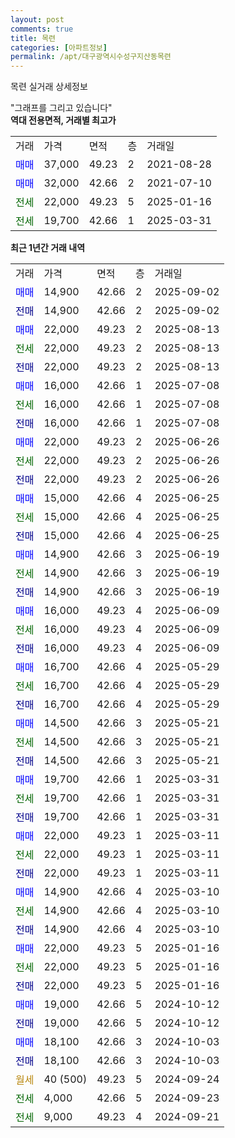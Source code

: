 ```yaml
---
layout: post
comments: true
title: 목련
categories: [아파트정보]
permalink: /apt/대구광역시수성구지산동목련
---
```


목련 실거래 상세정보

<script type="text/javascript">
  google.charts.load('current', {'packages':['line', 'corechart']});
  google.charts.setOnLoadCallback(drawChart);

  function drawChart() {
    var data = new google.visualization.DataTable();
    data.addColumn('date', '거래일');
    data.addColumn('number', "매매");
    data.addColumn('number', "전세");
    data.addColumn('number', "전매");

    data.addRows([[new Date(Date.parse("2025-09-02")), 14900, null, null], [new Date(Date.parse("2025-09-02")), null, null, 14900], [new Date(Date.parse("2025-08-13")), 22000, null, null], [new Date(Date.parse("2025-08-13")), null, 22000, null], [new Date(Date.parse("2025-08-13")), null, null, 22000], [new Date(Date.parse("2025-07-08")), 16000, null, null], [new Date(Date.parse("2025-07-08")), null, 16000, null], [new Date(Date.parse("2025-07-08")), null, null, 16000], [new Date(Date.parse("2025-06-26")), 22000, null, null], [new Date(Date.parse("2025-06-26")), null, 22000, null], [new Date(Date.parse("2025-06-26")), null, null, 22000], [new Date(Date.parse("2025-06-25")), 15000, null, null], [new Date(Date.parse("2025-06-25")), null, 15000, null], [new Date(Date.parse("2025-06-25")), null, null, 15000], [new Date(Date.parse("2025-06-19")), 14900, null, null], [new Date(Date.parse("2025-06-19")), null, 14900, null], [new Date(Date.parse("2025-06-19")), null, null, 14900], [new Date(Date.parse("2025-06-09")), 16000, null, null], [new Date(Date.parse("2025-06-09")), null, 16000, null], [new Date(Date.parse("2025-06-09")), null, null, 16000], [new Date(Date.parse("2025-05-29")), 16700, null, null], [new Date(Date.parse("2025-05-29")), null, 16700, null], [new Date(Date.parse("2025-05-29")), null, null, 16700], [new Date(Date.parse("2025-05-21")), 14500, null, null], [new Date(Date.parse("2025-05-21")), null, 14500, null], [new Date(Date.parse("2025-05-21")), null, null, 14500], [new Date(Date.parse("2025-03-31")), 19700, null, null], [new Date(Date.parse("2025-03-31")), null, 19700, null], [new Date(Date.parse("2025-03-31")), null, null, 19700], [new Date(Date.parse("2025-03-11")), 22000, null, null], [new Date(Date.parse("2025-03-11")), null, 22000, null], [new Date(Date.parse("2025-03-11")), null, null, 22000], [new Date(Date.parse("2025-03-10")), 14900, null, null], [new Date(Date.parse("2025-03-10")), null, 14900, null], [new Date(Date.parse("2025-03-10")), null, null, 14900], [new Date(Date.parse("2025-01-16")), 22000, null, null], [new Date(Date.parse("2025-01-16")), null, 22000, null], [new Date(Date.parse("2025-01-16")), null, null, 22000], [new Date(Date.parse("2024-10-12")), 19000, null, null], [new Date(Date.parse("2024-10-12")), null, null, 19000], [new Date(Date.parse("2024-10-03")), 18100, null, null], [new Date(Date.parse("2024-10-03")), null, null, 18100], [new Date(Date.parse("2024-09-24")), null, null, null], [new Date(Date.parse("2024-09-23")), null, 4000, null], [new Date(Date.parse("2024-09-21")), null, 9000, null]]);

    var options = {
      hAxis: {
        format: 'yyyy/MM/dd'
      },    
      lineWidth: 0,
      pointsVisible: true,    
      title: '최근 1년간 유형별 실거래가 분포',
      legend: { position: 'bottom' }
    };

    var formatter = new google.visualization.NumberFormat({pattern:'###,###'} );
    formatter.format(data, 1);
    formatter.format(data, 2);
    
    setTimeout(function() {
        var chart = new google.visualization.LineChart(document.getElementById('columnchart_material'));
        chart.draw(data, (options));
        document.getElementById('loading').style.display = 'none';
    }, 200);
  }
</script>


<div id="loading" style="z-index:20; display: block; margin-left: 0px">"그래프를 그리고 있습니다"</div>
<div id="columnchart_material" style="width: 95%; margin-left: 0px; display: block"></div>
<!-- contents start -->
<b>역대 전용면적, 거래별 최고가</b>
<table class="sortable">
    <tr>
      <td>거래</td>
      <td>가격</td>
      <td>면적</td>
      <td>층</td>
      <td>거래일</td>
    </tr>
        <tr>
          <td><a style="color: blue">매매</a></td>
          <td>37,000</td>
          <td>49.23</td>
          <td>2</td>
          <td>2021-08-28</td>
        </tr>            <tr>
          <td><a style="color: blue">매매</a></td>
          <td>32,000</td>
          <td>42.66</td>
          <td>2</td>
          <td>2021-07-10</td>
        </tr>        
        <tr>
              <td><a style="color: darkgreen">전세</a></td>
              <td>22,000</td>
              <td>49.23</td>
              <td>5</td>
              <td>2025-01-16</td>
            </tr>            <tr>
              <td><a style="color: darkgreen">전세</a></td>
              <td>19,700</td>
              <td>42.66</td>
              <td>1</td>
              <td>2025-03-31</td>
            </tr>        
    
</table>

<b>최근 1년간 거래 내역</b>

<table class="sortable">
    <tr>
      <td>거래</td>
      <td>가격</td>
      <td>면적</td>
      <td>층</td>
      <td>거래일</td>
    </tr>
    <tr>
      <td><a style="color: blue">매매</a></td>
      <td>14,900</td>
      <td>42.66</td>
      <td>2</td>
      <td>2025-09-02</td>
    </tr>          <tr>
      <td><a style="color: darkblue">전매</a></td>
      <td>14,900</td>
      <td>42.66</td>
      <td>2</td>
      <td>2025-09-02</td>
    </tr>          <tr>
      <td><a style="color: blue">매매</a></td>
      <td>22,000</td>
      <td>49.23</td>
      <td>2</td>
      <td>2025-08-13</td>
    </tr>          <tr>
      <td><a style="color: darkgreen">전세</a></td>
      <td>22,000</td>
      <td>49.23</td>
      <td>2</td>
      <td>2025-08-13</td>
    </tr>          <tr>
      <td><a style="color: darkblue">전매</a></td>
      <td>22,000</td>
      <td>49.23</td>
      <td>2</td>
      <td>2025-08-13</td>
    </tr>          <tr>
      <td><a style="color: blue">매매</a></td>
      <td>16,000</td>
      <td>42.66</td>
      <td>1</td>
      <td>2025-07-08</td>
    </tr>          <tr>
      <td><a style="color: darkgreen">전세</a></td>
      <td>16,000</td>
      <td>42.66</td>
      <td>1</td>
      <td>2025-07-08</td>
    </tr>          <tr>
      <td><a style="color: darkblue">전매</a></td>
      <td>16,000</td>
      <td>42.66</td>
      <td>1</td>
      <td>2025-07-08</td>
    </tr>          <tr>
      <td><a style="color: blue">매매</a></td>
      <td>22,000</td>
      <td>49.23</td>
      <td>2</td>
      <td>2025-06-26</td>
    </tr>          <tr>
      <td><a style="color: darkgreen">전세</a></td>
      <td>22,000</td>
      <td>49.23</td>
      <td>2</td>
      <td>2025-06-26</td>
    </tr>          <tr>
      <td><a style="color: darkblue">전매</a></td>
      <td>22,000</td>
      <td>49.23</td>
      <td>2</td>
      <td>2025-06-26</td>
    </tr>          <tr>
      <td><a style="color: blue">매매</a></td>
      <td>15,000</td>
      <td>42.66</td>
      <td>4</td>
      <td>2025-06-25</td>
    </tr>          <tr>
      <td><a style="color: darkgreen">전세</a></td>
      <td>15,000</td>
      <td>42.66</td>
      <td>4</td>
      <td>2025-06-25</td>
    </tr>          <tr>
      <td><a style="color: darkblue">전매</a></td>
      <td>15,000</td>
      <td>42.66</td>
      <td>4</td>
      <td>2025-06-25</td>
    </tr>          <tr>
      <td><a style="color: blue">매매</a></td>
      <td>14,900</td>
      <td>42.66</td>
      <td>3</td>
      <td>2025-06-19</td>
    </tr>          <tr>
      <td><a style="color: darkgreen">전세</a></td>
      <td>14,900</td>
      <td>42.66</td>
      <td>3</td>
      <td>2025-06-19</td>
    </tr>          <tr>
      <td><a style="color: darkblue">전매</a></td>
      <td>14,900</td>
      <td>42.66</td>
      <td>3</td>
      <td>2025-06-19</td>
    </tr>          <tr>
      <td><a style="color: blue">매매</a></td>
      <td>16,000</td>
      <td>49.23</td>
      <td>4</td>
      <td>2025-06-09</td>
    </tr>          <tr>
      <td><a style="color: darkgreen">전세</a></td>
      <td>16,000</td>
      <td>49.23</td>
      <td>4</td>
      <td>2025-06-09</td>
    </tr>          <tr>
      <td><a style="color: darkblue">전매</a></td>
      <td>16,000</td>
      <td>49.23</td>
      <td>4</td>
      <td>2025-06-09</td>
    </tr>          <tr>
      <td><a style="color: blue">매매</a></td>
      <td>16,700</td>
      <td>42.66</td>
      <td>4</td>
      <td>2025-05-29</td>
    </tr>          <tr>
      <td><a style="color: darkgreen">전세</a></td>
      <td>16,700</td>
      <td>42.66</td>
      <td>4</td>
      <td>2025-05-29</td>
    </tr>          <tr>
      <td><a style="color: darkblue">전매</a></td>
      <td>16,700</td>
      <td>42.66</td>
      <td>4</td>
      <td>2025-05-29</td>
    </tr>          <tr>
      <td><a style="color: blue">매매</a></td>
      <td>14,500</td>
      <td>42.66</td>
      <td>3</td>
      <td>2025-05-21</td>
    </tr>          <tr>
      <td><a style="color: darkgreen">전세</a></td>
      <td>14,500</td>
      <td>42.66</td>
      <td>3</td>
      <td>2025-05-21</td>
    </tr>          <tr>
      <td><a style="color: darkblue">전매</a></td>
      <td>14,500</td>
      <td>42.66</td>
      <td>3</td>
      <td>2025-05-21</td>
    </tr>          <tr>
      <td><a style="color: blue">매매</a></td>
      <td>19,700</td>
      <td>42.66</td>
      <td>1</td>
      <td>2025-03-31</td>
    </tr>          <tr>
      <td><a style="color: darkgreen">전세</a></td>
      <td>19,700</td>
      <td>42.66</td>
      <td>1</td>
      <td>2025-03-31</td>
    </tr>          <tr>
      <td><a style="color: darkblue">전매</a></td>
      <td>19,700</td>
      <td>42.66</td>
      <td>1</td>
      <td>2025-03-31</td>
    </tr>          <tr>
      <td><a style="color: blue">매매</a></td>
      <td>22,000</td>
      <td>49.23</td>
      <td>1</td>
      <td>2025-03-11</td>
    </tr>          <tr>
      <td><a style="color: darkgreen">전세</a></td>
      <td>22,000</td>
      <td>49.23</td>
      <td>1</td>
      <td>2025-03-11</td>
    </tr>          <tr>
      <td><a style="color: darkblue">전매</a></td>
      <td>22,000</td>
      <td>49.23</td>
      <td>1</td>
      <td>2025-03-11</td>
    </tr>          <tr>
      <td><a style="color: blue">매매</a></td>
      <td>14,900</td>
      <td>42.66</td>
      <td>4</td>
      <td>2025-03-10</td>
    </tr>          <tr>
      <td><a style="color: darkgreen">전세</a></td>
      <td>14,900</td>
      <td>42.66</td>
      <td>4</td>
      <td>2025-03-10</td>
    </tr>          <tr>
      <td><a style="color: darkblue">전매</a></td>
      <td>14,900</td>
      <td>42.66</td>
      <td>4</td>
      <td>2025-03-10</td>
    </tr>          <tr>
      <td><a style="color: blue">매매</a></td>
      <td>22,000</td>
      <td>49.23</td>
      <td>5</td>
      <td>2025-01-16</td>
    </tr>          <tr>
      <td><a style="color: darkgreen">전세</a></td>
      <td>22,000</td>
      <td>49.23</td>
      <td>5</td>
      <td>2025-01-16</td>
    </tr>          <tr>
      <td><a style="color: darkblue">전매</a></td>
      <td>22,000</td>
      <td>49.23</td>
      <td>5</td>
      <td>2025-01-16</td>
    </tr>          <tr>
      <td><a style="color: blue">매매</a></td>
      <td>19,000</td>
      <td>42.66</td>
      <td>5</td>
      <td>2024-10-12</td>
    </tr>          <tr>
      <td><a style="color: darkblue">전매</a></td>
      <td>19,000</td>
      <td>42.66</td>
      <td>5</td>
      <td>2024-10-12</td>
    </tr>          <tr>
      <td><a style="color: blue">매매</a></td>
      <td>18,100</td>
      <td>42.66</td>
      <td>3</td>
      <td>2024-10-03</td>
    </tr>          <tr>
      <td><a style="color: darkblue">전매</a></td>
      <td>18,100</td>
      <td>42.66</td>
      <td>3</td>
      <td>2024-10-03</td>
    </tr>          <tr>
      <td><a style="color: darkgoldenrod">월세</a></td>
      <td>40 (500)</td>
      <td>49.23</td>
      <td>5</td>
      <td>2024-09-24</td>
    </tr>          <tr>
      <td><a style="color: darkgreen">전세</a></td>
      <td>4,000</td>
      <td>42.66</td>
      <td>5</td>
      <td>2024-09-23</td>
    </tr>          <tr>
      <td><a style="color: darkgreen">전세</a></td>
      <td>9,000</td>
      <td>49.23</td>
      <td>4</td>
      <td>2024-09-21</td>
    </tr>      </table>
<!-- contents end -->    

